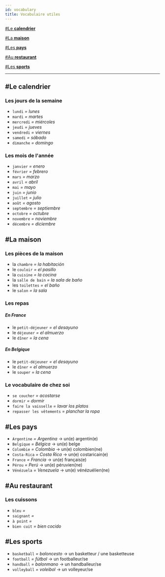 ```yaml
---
id: vocabulary
title: Vocabulaire utiles
---
```


[#Le **calendrier**](#le-calendrier)

[#La **maison**](#la-maison)

[#Les **pays**](#les-pays)

[#Au **restaurant**](#au-restaurant)

[#Les **sports**](#les-sports)

---

## \#Le **calendrier**

### Les **jours de la semaine**

* `lundi` _= lunes_
* `mardi` _= martes_
* `mercredi` _= miércoles_
* `jeudi` _= jueves_
* `vendredi` _= viernes_
* `samedi` _= sábado_
* `dimanche` _= domingo_

### Les **mois de l'année**

* `janvier` _= enero_
* `février` _= febrero_
* `mars` _= marzo_
* `avril` _= abril_
* `mai` _= mayo_
* `juin` _= junio_
* `juillet` _= julio_
* `août` _= agosto_
* `septembre` _= septiembre_
* `octobre` _= octubre_
* `novembre` _= noviembre_
* `décembre` _= diciembre_

## \#La **maison**

### Les **pièces** de la **maison**

* la `chambre` _= la habitación_
* le `couloir` _= el pasillo_
* la `cuisine` _= la cocina_
* la `salle de bain` _= la sala de baño_
* les `toilettes` _= el baño_
* le `salon` _= la sala_

### Les **repas**

##### En France

* le `petit-déjeuner` _= el desayuno_
* le `déjeuner` _= el almuerzo_
* le `dîner` _= la cena_

##### En Belgique

* le `petit-déjeuner` _= el desayuno_
* le `dîner` _= el almuerzo_
* le `souper` _= la cena_

### Le vocabulaire de **chez soi**

* `se coucher` _= acostarse_
* `dormir` _= dormir_
* `faire la vaisselle` _= lavar los platos_
* `repasser les vêtements` _= planchar la ropa_

## \#Les **pays**

* `Argentine` _= Argentina_
  -> un(e) argentin(e)
* `Belgique` _= Bélgica_
  -> un(e) belge
* `Colombie` _= Colombia_
  -> un(e) colombien(ne)
* `Costa-Rica` _= Costa Rica_
  -> un(e) costaricain(e)
* `France` _= Francia_
  -> un(e) français(e)
* `Pérou` _= Perú_
  -> un(e) péruvien(ne)
* `Vénézuela` _= Venezuela_
  -> un(e) vénézuélien(ne)

## \#Au **restaurant**

### Les cuissons

* `bleu` _=_
* `saignant` _=_
* `à point` _=_
* `bien cuit` _= bien cocido_

## \#Les **sports**

* `basketball` _= baloncesto_
  -> un basketteur / une basketteuse
* `football` _= fútbol_
  -> un footballeur/se
* `handball` _= balonmano_
  -> un handballeur/se
* `volleyball` _= voleibol_
  -> un volleyeur/se
